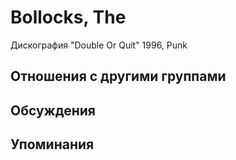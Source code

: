 # Bollocks, The

Дискография
"Double Or Quit" 1996, Punk

## Отношения с другими группами


## Обсуждения


## Упоминания

